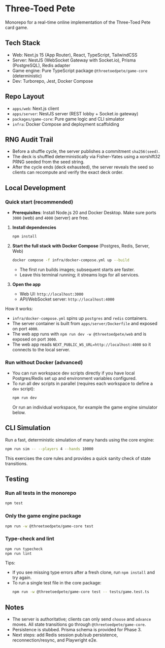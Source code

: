 # Three-Toed Pete

Monorepo for a real-time online implementation of the Three-Toed Pete card game.

## Tech Stack
- Web: Next.js 15 (App Router), React, TypeScript, TailwindCSS
- Server: NestJS (WebSocket Gateway with Socket.io), Prisma (PostgreSQL), Redis adapter
- Game engine: Pure TypeScript package `@threetoedpete/game-core` (deterministic)
- Dev: Turborepo, Jest, Docker Compose

## Repo Layout
- `apps/web`: Next.js client
- `apps/server`: NestJS server (REST lobby + Socket.io gateway)
- `packages/game-core`: Pure game logic and CLI simulator
- `infra`: Docker Compose and deployment scaffolding

## RNG Audit Trail
- Before a shuffle cycle, the server publishes a commitment `sha256(seed)`.
- The deck is shuffled deterministically via Fisher–Yates using a xorshift32 PRNG seeded from the seed string.
- After the cycle ends (deck exhausted), the server reveals the seed so clients can recompute and verify the exact deck order.

## Local Development

### Quick start (recommended)
- **Prerequisites**: Install Node.js 20 and Docker Desktop. Make sure ports `3000` (web) and `4000` (server) are free.

1) **Install dependencies**
   ```bash
   npm install
   ```

2) **Start the full stack with Docker Compose** (Postgres, Redis, Server, Web)
   ```bash
   docker compose -f infra/docker-compose.yml up --build
   ```
   - The first run builds images; subsequent starts are faster.
   - Leave this terminal running; it streams logs for all services.

3) **Open the app**
   - Web UI: `http://localhost:3000`
   - API/WebSocket server: `http://localhost:4000`

How it works:
- `infra/docker-compose.yml` spins up `postgres` and `redis` containers.
- The server container is built from `apps/server/Dockerfile` and exposed on port `4000`.
- The web app runs with `npm run dev -w @threetoedpete/web` and is exposed on port `3000`.
- The web app reads `NEXT_PUBLIC_WS_URL=http://localhost:4000` so it connects to the local server.

### Run without Docker (advanced)
- You can run workspace dev scripts directly if you have local Postgres/Redis set up and environment variables configured.
- To run all dev scripts in parallel (requires each workspace to define a `dev` script):
  ```bash
  npm run dev
  ```
  Or run an individual workspace, for example the game engine simulator below.

## CLI Simulation
Run a fast, deterministic simulation of many hands using the core engine:
```bash
npm run sim -- --players 4 --hands 10000
```
This exercises the core rules and provides a quick sanity check of state transitions.

## Testing

### Run all tests in the monorepo
```bash
npm test
```

### Only the game engine package
```bash
npm run -w @threetoedpete/game-core test
```

### Type-check and lint
```bash
npm run typecheck
npm run lint
```

Tips:
- If you see missing type errors after a fresh clone, run `npm install` and try again.
- To run a single test file in the core package:
  ```bash
  npm run -w @threetoedpete/game-core test -- tests/game.test.ts
  ```

## Notes
- The server is authoritative; clients can only send `choose` and `advance` moves. All state transitions go through `@threetoedpete/game-core`.
- Persistence is stubbed. Prisma schema is provided for Phase 3.
- Next steps: add Redis session pub/sub persistence, reconnection/resync, and Playwright e2e. 
